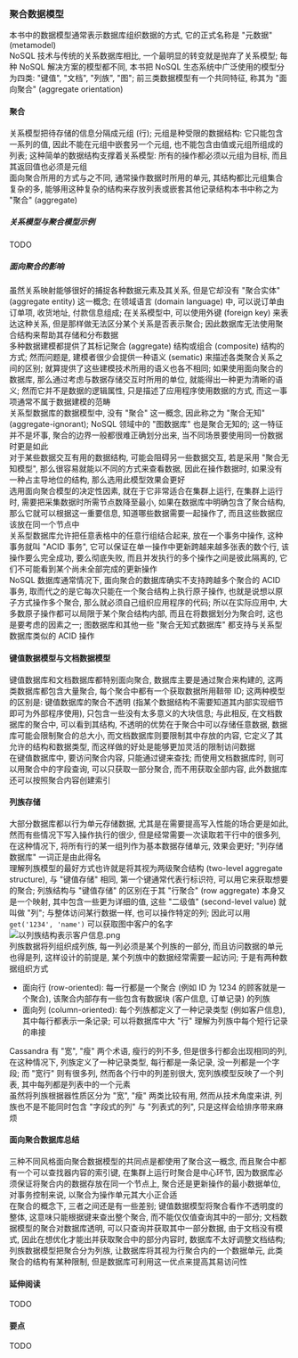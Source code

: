 ### 聚合数据模型
本书中的数据模型通常表示数据库组织数据的方式, 它的正式名称是 "元数据" (metamodel)  
NoSQL 技术与传统的关系数据库相比, 一个最明显的转变就是抛弃了关系模型; 每种 NoSQL 解决方案的模型都不同, 本书把 NoSQL 生态系统中广泛使用的模型分为四类: "键值", "文档", "列族", "图"; 前三类数据模型有一个共同特征, 称其为 "面向聚合" (aggregate orientation)

#### 聚合
关系模型把待存储的信息分隔成元组 (行); 元组是种受限的数据结构: 它只能包含一系列的值, 因此不能在元组中嵌套另一个元组, 也不能包含由值或元组所组成的列表; 这种简单的数据结构支撑着关系模型: 所有的操作都必须以元组为目标, 而且其返回值也必须是元组  
面向聚合所用的方式与之不同, 通常操作数据时所用的单元, 其结构都比元组集合复杂的多, 能够用这种复杂的结构来存放列表或嵌套其他记录结构本书中称之为 "聚合" (aggregate)  

##### 关系模型与聚合模型示例
TODO
##### 面向聚合的影响
虽然关系映射能够很好的捕捉各种数据元素及其关系, 但是它却没有 "聚合实体" (aggregate entity) 这一概念; 在领域语言 (domain language) 中, 可以说订单由订单项, 收货地址, 付款信息组成; 在关系模型中, 可以使用外键 (foreign key) 来表达这种关系, 但是那样做无法区分某个关系是否表示聚合; 因此数据库无法使用聚合结构来帮助其存储和分布数据  
多种数据建模都提供了其标记聚合 (aggregate) 结构或组合 (composite) 结构的方式; 然而问题是, 建模者很少会提供一种语义 (sematic) 来描述各类聚合关系之间的区别; 就算提供了这些建模技术所用的语义也各不相同; 如果使用面向聚合的数据库, 那么通过考虑与数据存储交互时所用的单位, 就能得出一种更为清晰的语义; 然而它并不是数据的逻辑属性, 只是描述了应用程序使用数据的方式, 而这一事项通常不属于数据建模的范畴  
关系型数据库的数据模型中, 没有 "聚合" 这一概念, 因此称之为 "聚合无知" (aggregate-ignorant); NoSQL 领域中的 "图数据库" 也是聚合无知的; 这一特征并不是坏事, 聚合的边界一般都很难正确划分出来, 当不同场景要使用同一份数据时更是如此  
对于某些数据交互有用的数据结构, 可能会阻碍另一些数据交互, 若是采用 "聚合无知模型", 那么很容易就能以不同的方式来查看数据, 因此在操作数据时, 如果没有一种占主导地位的结构, 那么选用此模型效果会更好   
选用面向聚合模型的决定性因素, 就在于它非常适合在集群上运行, 在集群上运行时, 需要把采集数据时所需节点数降至最小, 如果在数据库中明确包含了聚合结构, 那么它就可以根据这一重要信息, 知道哪些数据需要一起操作了, 而且这些数据应该放在同一个节点中  
关系型数据库允许把任意表格中的任意行组结合起来, 放在一个事务中操作, 这种事务就叫 "ACID 事务", 它可以保证在单一操作中更新跨越来越多张表的数个行, 该操作要么完全成功, 要么彻底失败, 而且并发执行的多个操作之间是彼此隔离的, 它们不可能看到某个尚未全部完成的更新操作  
NoSQL 数据库通常情况下, 面向聚合的数据库确实不支持跨越多个聚合的 ACID 事务, 取而代之的是它每次只能在一个聚合结构上执行原子操作, 也就是说想以原子方式操作多个聚合, 那么就必须自己组织应用程序的代码; 所以在实际应用中, 大多数原子操作都可以局限于某个聚合结构内部, 而且在将数据划分为聚合时, 这也是要考虑的因素之一; 图数据库和其他一些 "聚合无知式数据库" 都支持与关系型数据库类似的 ACID 操作

#### 键值数据模型与文档数据模型
键值数据库和文档数据库都特别面向聚合, 数据库主要是通过聚合来构建的, 这两类数据库都包含大量聚合, 每个聚合中都有一个获取数据所用鞥带 ID; 这两种模型的区别是: 键值数据库的聚合不透明 (指某个数据结构不需要知道其内部实现细节即可为外部程序使用), 只包含一些没有太多意义的大块信息; 与此相反, 在文档数据库的聚合中, 可以看到其结构, 不透明的优势在于聚合中可以存储任意数据, 数据库可能会限制聚合的总大小, 而文档数据库则要限制其中存放的内容, 它定义了其允许的结构和数据类型, 而这样做的好处是能够更加灵活的限制访问数据  
在键值数据库中, 要访问聚合内容, 只能通过键来查找; 而使用文档数据库时, 则可以用聚合中的字段查询, 可以只获取一部分聚合, 而不用获取全部内容, 此外数据库还可以按照聚合内容创建索引

#### 列族存储
大部分数据库都以行为单元存储数据, 尤其是在需要提高写入性能的场合更是如此, 然而有些情况下写入操作执行的很少, 但是经常需要一次读取若干行中的很多列, 在这种情况下, 将所有行的某一组列作为基本数据存储单元, 效果会更好; "列存储数据库" 一词正是由此得名  
理解列族模型的最好方式也许就是将其视为两级聚合结构 (two-level aggregate structure), 与 "键值存储" 相同, 第一个键通常代表行标识符, 可以用它来获取想要的聚合; 列族结构与 "键值存储" 的区别在于其  "行聚合" (row aggregate) 本身又是一个映射, 其中包含一些更为详细的值, 这些 "二级值" (second-level value) 就叫做 "列"; 与整体访问某行数据一样, 也可以操作特定的列; 因此可以用 `get('1234', 'name')` 可以获取图中客户的名字  
![以列族结构表示客户信息.png](http://ww1.sinaimg.cn/large/d8f31fa4gy1g8l6bqmtcsj20g30alwf6.jpg)   
列族数据将列组织成列族, 每一列必须是某个列族的一部分, 而且访问数据的单元也得是列, 这样设计的前提是, 某个列族中的数据经常需要一起访问; 于是有两种数据组织方式
- 面向行 (row-oriented): 每一行都是一个聚合 (例如 ID 为 1234 的顾客就是一个聚合), 该聚合内部存有一些包含有数据块 (客户信息, 订单记录) 的列族
- 面向列 (column-oriented): 每个列族都定义了一种记录类型 (例如客户信息), 其中每行都表示一条记录; 可以将数据库中大 "行" 理解为列族中每个短行记录的串接  

Cassandra 有 "宽", "瘦" 两个术语, 瘦行的列不多, 但是很多行都会出现相同的列, 在这种情况下, 列族定义了一种记录类型, 每行都是一条记录, 没一列都是一个字段; 而 "宽行" 则有很多列, 然而各个行中的列差别很大, 宽列族模型反映了一个列表, 其中每列都是列表中的一个元素  
虽然将列族根据器性质区分为 "宽", "瘦" 两类比较有用, 然而从技术角度来讲, 列族也不是不能同时包含 "字段式的列" 与 "列表式的列", 只是这样会给排序带来麻烦

#### 面向聚合数据库总结
三种不同风格面向聚合数据模型的共同点是都使用了聚合这一概念, 而且聚合中都有一个可以查找器内容的索引键, 在集群上运行时聚合是中心环节, 因为数据库必须保证将聚合内的数据存放在同一个节点上, 聚合还是更新操作的最小数据单位, 对事务控制来说, 以聚合为操作单元其大小正合适  
在聚合的概念下, 三者之间还是有一些差别; 键值数据模型将聚合看作不透明度的整体, 这意味只能根据键来查出整个聚合, 而不能仅仅值查询其中的一部分; 文档数据模型的聚合对数据库透明, 可以只查询并获取其中一部分数据, 由于文档没有模式, 因此在想优化才能出并获取聚合中的部分内容时, 数据库不太好调整文档结构; 列族数据模型把聚合分为列族, 让数据库将其视为行聚合内的一个数据单元, 此类聚合的结构有某种限制, 但是数据库可利用这一优点来提高其易访问性
#### 延伸阅读
TODO
#### 要点
TODO
